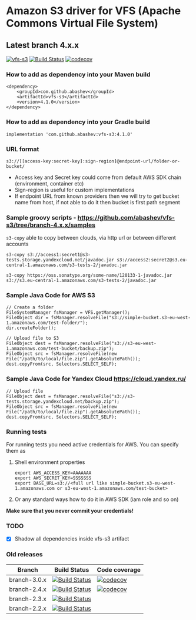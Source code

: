 Amazon S3 driver for VFS (Apache Commons Virtual File System)
=============================================================

## Latest branch 4.x.x

[![vfs-s3](https://maven-badges.herokuapp.com/maven-central/com.github.abashev/vfs-s3/badge.svg)](https://maven-badges.herokuapp.com/maven-central/com.github.abashev/vfs-s3)
[![Build Status](https://travis-ci.org/abashev/vfs-s3.svg?branch=branch-4.x.x)](https://travis-ci.org/abashev/vfs-s3)
[![codecov](https://codecov.io/gh/abashev/vfs-s3/branch/branch-4.x.x/graph/badge.svg)](https://codecov.io/gh/abashev/vfs-s3)

### How to add as dependency into your Maven build

    <dependency>
        <groupId>com.github.abashev</groupId>
        <artifactId>vfs-s3</artifactId>
        <version>4.1.0</version>
    </dependency>

### How to add as dependency into your Gradle build
    
    implementation 'com.github.abashev:vfs-s3:4.1.0'

### URL format

    s3://[[access-key:secret-key]:sign-region]@endpoint-url/folder-or-bucket/
    
- Access key and Secret key could come from default AWS SDK chain (environment, container etc)
- Sign-region is useful for custom implementations
- If endpoint URL from known providers then we will try to get bucket name from host, if not able to do it then bucket is first path segment

### Sample groovy scripts - https://github.com/abashev/vfs-s3/tree/branch-4.x.x/samples

`s3-copy` able to copy between clouds, via http url or between different accounts

    s3-copy s3://access1:secret1@s3-tests.storage.yandexcloud.net/javadoc.jar s3://access2:secret2@s3.eu-central-1.amazonaws.com/s3-tests-2/javadoc.jar

    s3-copy https://oss.sonatype.org/some-name/120133-1-javadoc.jar s3://s3.eu-central-1.amazonaws.com/s3-tests-2/javadoc.jar



### Sample Java Code for AWS S3

	// Create a folder
	FileSystemManager fsManager = VFS.getManager();
	FileObject dir = fsManager.resolveFile("s3://simple-bucket.s3-eu-west-1.amazonaws.com/test-folder/");
	dir.createFolder();

	// Upload file to S3
	FileObject dest = fsManager.resolveFile("s3://s3-eu-west-1.amazonaws.com/test-bucket/backup.zip");
	FileObject src = fsManager.resolveFile(new File("/path/to/local/file.zip").getAbsolutePath());
	dest.copyFrom(src, Selectors.SELECT_SELF);

### Sample Java Code for Yandex Cloud https://cloud.yandex.ru/

	// Upload file
	FileObject dest = fsManager.resolveFile("s3://s3-tests.storage.yandexcloud.net/backup.zip");
	FileObject src = fsManager.resolveFile(new File("/path/to/local/file.zip").getAbsolutePath());
	dest.copyFrom(src, Selectors.SELECT_SELF);
    

### Running tests

For running tests you need active credentials for AWS. You can specify them as

1.  Shell environment properties

        export AWS_ACCESS_KEY=AAAAAAA
        export AWS_SECRET_KEY=SSSSSSS
        export BASE_URL=s3://<full url like simple-bucket.s3-eu-west-1.amazonaws.com or s3-eu-west-1.amazonaws.com/test-bucket>

2. Or any standard ways how to do it in AWS SDK (iam role and so on)


**Make sure that you never commit your credentials!**

### TODO 

- [x] Shadow all dependencies inside vfs-s3 artifact

### Old releases 

Branch       |  Build Status | Code coverage
------------ | ------------ | ------------
branch-3.0.x |  [![Build Status](https://travis-ci.org/abashev/vfs-s3.svg?branch=branch-3.0.x)](https://travis-ci.org/abashev/vfs-s3) | [![codecov](https://codecov.io/gh/abashev/vfs-s3/branch/branch-3.0.x/graph/badge.svg)](https://codecov.io/gh/abashev/vfs-s3)
branch-2.4.x |  [![Build Status](https://secure.travis-ci.org/abashev/vfs-s3.png?branch=branch-2.4.x)](http://travis-ci.org/abashev/vfs-s3) | [![codecov](https://codecov.io/gh/abashev/vfs-s3/branch/branch-2.4.x/graph/badge.svg)](https://codecov.io/gh/abashev/vfs-s3)
branch-2.3.x |  [![Build Status](https://secure.travis-ci.org/abashev/vfs-s3.png?branch=branch-2.3.x)](http://travis-ci.org/abashev/vfs-s3) |
branch-2.2.x |  [![Build Status](https://secure.travis-ci.org/abashev/vfs-s3.png?branch=branch-2.2.x)](http://travis-ci.org/abashev/vfs-s3) |
